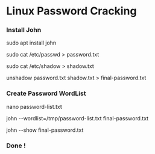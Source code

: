 # Linux Password Cracking

### Install John

sudo apt install john

sudo cat /etc/passwd > password.txt

sudo cat /etc/shadow > shadow.txt

unshadow password.txt shadow.txt > final-password.txt

### Create Password WordList

nano password-list.txt

john --wordlist=/tmp/password-list.txt final-password.txt 

john --show final-password.txt 

### Done !
